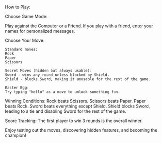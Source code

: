 How to Play:

Choose Game Mode:

Play against the Computer or a Friend.
If you play with a friend, enter your names for personalized messages.

Choose Your Move:

    Standard moves:
    Rock
    Paper
    Scissors
    
    Secret Moves (hidden but always usable):
    Sword - wins any round unless blocked by Shield.
    Shield - blocks Sword, making it unusable for the rest of the game.

    Easter Egg:
    Try typing "hello" as a move to unlock something fun.

Winning Conditions:
Rock beats Scissors.
Scissors beats Paper.
Paper beats Rock.
Sword beats everything except Shield.
Shield blocks Sword, leading to a tie and disabling Sword for the rest of the game.

Score Tracking:
The first player to win 3 rounds is the overall winner.

Enjoy testing out the moves, discovering hidden features, and becoming the champion!
